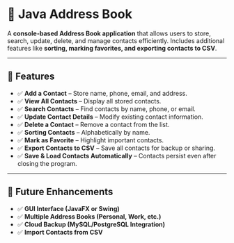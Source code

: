 # 📖 Java Address Book

A **console-based Address Book application** that allows users to store, search, update, delete, and manage contacts efficiently. Includes additional features like **sorting, marking favorites, and exporting contacts to CSV**.

---

## 📌 Features

- ✅ **Add a Contact** – Store name, phone, email, and address.  
- ✅ **View All Contacts** – Display all stored contacts.  
- ✅ **Search Contacts** – Find contacts by name, phone, or email.  
- ✅ **Update Contact Details** – Modify existing contact information.  
- ✅ **Delete a Contact** – Remove a contact from the list.  
- ✅ **Sorting Contacts** – Alphabetically by name.  
- ✅ **Mark as Favorite** – Highlight important contacts.  
- ✅ **Export Contacts to CSV** – Save all contacts for backup or sharing.  
- ✅ **Save & Load Contacts Automatically** – Contacts persist even after closing the program.

---

## 📌 Future Enhancements

- ✅ **GUI Interface (JavaFX or Swing)**
- ✅ **Multiple Address Books (Personal, Work, etc.)**
- ✅ **Cloud Backup (MySQL/PostgreSQL Integration)**
- ✅ **Import Contacts from CSV**
